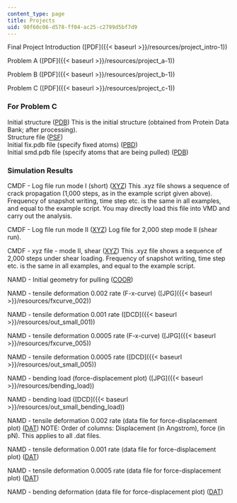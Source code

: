 ```yaml
---
content_type: page
title: Projects
uid: 90f60c06-d578-ff04-ac25-c2799d5bf7d9
---
```


Final Project Introduction ([PDF]({{< baseurl >}}/resources/project_intro-1))

Problem A ([PDF]({{< baseurl >}}/resources/project_a-1))

Problem B ([PDF]({{< baseurl >}}/resources/project_b-1))

Problem C ([PDF]({{< baseurl >}}/resources/project_c-1))

### For Problem C

Initial structure ([PDB](/courses/civil-and-environmental-engineering/1-978-from-nano-to-macro-introduction-to-atomistic-modeling-techniques-january-iap-2007/projects/geometry_start.pdb)) This is the initial structure (obtained from Protein Data Bank; after processing).  
Structure file ([PSF](/courses/civil-and-environmental-engineering/1-978-from-nano-to-macro-introduction-to-atomistic-modeling-techniques-january-iap-2007/projects/out.psf))  
Initial fix.pdb file (specify fixed atoms) ([PBD](/courses/civil-and-environmental-engineering/1-978-from-nano-to-macro-introduction-to-atomistic-modeling-techniques-january-iap-2007/projects/fix.pdb))  
Initial smd.pdb file (specify atoms that are being pulled) ([PDB](/courses/civil-and-environmental-engineering/1-978-from-nano-to-macro-introduction-to-atomistic-modeling-techniques-january-iap-2007/projects/smd.pdb))

### Simulation Results

CMDF - Log file run mode I (short) ([XYZ](/courses/civil-and-environmental-engineering/1-978-from-nano-to-macro-introduction-to-atomistic-modeling-techniques-january-iap-2007/projects/xrunmodeishort.xyz)) This .xyz file shows a sequence of crack propagation (1,000 steps, as in the example script given above). Frequency of snapshot writing, time step etc. is the same in all examples, and equal to the example script. You may directly load this file into VMD and carry out the analysis.

CMDF - Log file run mode II ([XYZ](/courses/civil-and-environmental-engineering/1-978-from-nano-to-macro-introduction-to-atomistic-modeling-techniques-january-iap-2007/projects/all.xyz)) Log file for 2,000 step mode II (shear run).

CMDF - xyz file - mode II, shear ([XYZ](/courses/civil-and-environmental-engineering/1-978-from-nano-to-macro-introduction-to-atomistic-modeling-techniques-january-iap-2007/projects/xrunshear.xyz)) This .xyz file shows a sequence of 2,000 steps under shear loading. Frequency of snapshot writing, time step etc. is the same in all examples, and equal to the example script.

NAMD - Initial geometry for pulling ([COOR](/courses/civil-and-environmental-engineering/1-978-from-nano-to-macro-introduction-to-atomistic-modeling-techniques-january-iap-2007/projects/1gk6s.coor))

NAMD - tensile deformation 0.002 rate (F-x-curve) ([JPG]({{< baseurl >}}/resources/fxcurve_002))

NAMD - tensile deformation 0.001 rate ([DCD]({{< baseurl >}}/resources/out_small_001))

NAMD - tensile deformation 0.0005 rate (F-x-curve) ([JPG]({{< baseurl >}}/resources/fxcurve_005))

NAMD - tensile deformation 0.0005 rate ([DCD]({{< baseurl >}}/resources/out_small_005))

NAMD - bending load (force-displacement plot) ([JPG]({{< baseurl >}}/resources/bending_load))

NAMD - bending load ([DCD]({{< baseurl >}}/resources/out_small_bending_load))

NAMD - tensile deformation 0.002 rate (data file for force-displacement plot) ([DAT](/courses/civil-and-environmental-engineering/1-978-from-nano-to-macro-introduction-to-atomistic-modeling-techniques-january-iap-2007/projects/sim1.dat)) NOTE: Order of columns: Displacement (in Angstrom), force (in pN). This applies to all .dat files.

NAMD - tensile deformation 0.001 rate (data file for force-displacement plot) ([DAT](/courses/civil-and-environmental-engineering/1-978-from-nano-to-macro-introduction-to-atomistic-modeling-techniques-january-iap-2007/projects/sim2.dat))

NAMD - tensile deformation 0.0005 rate (data file for force-displacement plot) ([DAT](/courses/civil-and-environmental-engineering/1-978-from-nano-to-macro-introduction-to-atomistic-modeling-techniques-january-iap-2007/projects/sim3.dat))

NAMD - bending deformation (data file for force-displacement plot) ([DAT](/courses/civil-and-environmental-engineering/1-978-from-nano-to-macro-introduction-to-atomistic-modeling-techniques-january-iap-2007/projects/bending.dat))